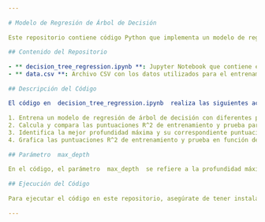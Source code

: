 ```yaml
--- 
 
# Modelo de Regresión de Árbol de Decisión 
 
Este repositorio contiene código Python que implementa un modelo de regresión de árbol de decisión y realiza análisis de su rendimiento utilizando diferentes métricas de evaluación. 
 
## Contenido del Repositorio 
 
- ** decision_tree_regression.ipynb **: Jupyter Notebook que contiene el código para entrenar un modelo de regresión de árbol de decisión y evaluar su rendimiento. 
- ** data.csv **: Archivo CSV con los datos utilizados para el entrenamiento y prueba del modelo. 
 
## Descripción del Código 
 
El código en  decision_tree_regression.ipynb  realiza las siguientes acciones: 
 
1. Entrena un modelo de regresión de árbol de decisión con diferentes profundidades. 
2. Calcula y compara las puntuaciones R^2 de entrenamiento y prueba para cada modelo. 
3. Identifica la mejor profundidad máxima y su correspondiente puntuación R^2 de prueba. 
4. Grafica las puntuaciones R^2 de entrenamiento y prueba en función de la profundidad máxima. 
 
## Parámetro  max_depth  
 
En el código, el parámetro  max_depth  se refiere a la profundidad máxima que puede alcanzar el árbol de decisión durante su construcción. Ajustar este parámetro controla la complejidad del modelo y puede ayudar a prevenir el sobreajuste o subajuste. 
 
## Ejecución del Código 
 
Para ejecutar el código en este repositorio, asegúrate de tener instaladas las bibliotecas necesarias y de tener el archivo  data.csv  en la misma ubicación que el notebook. 
 
--- 
```

